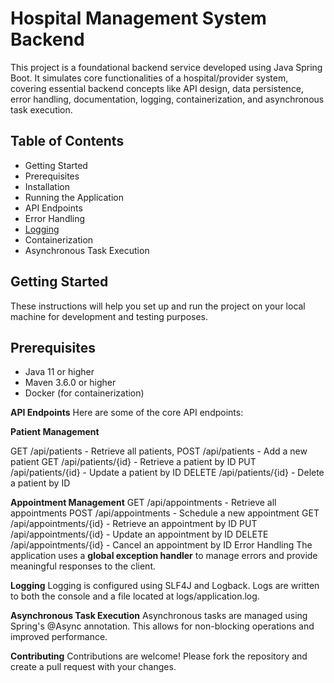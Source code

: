 # Hospital Management System Backend

This project is a foundational backend service developed using Java Spring Boot. It simulates core functionalities of a hospital/provider system, covering essential backend concepts like API design, data persistence, error handling, documentation, logging, containerization, and asynchronous task execution.

## Table of Contents
- Getting Started
- Prerequisites
- Installation
- Running the Application
- API Endpoints
- Error Handling
- [Logging](#logging)
- Containerization
- Asynchronous Task Execution

## Getting Started
These instructions will help you set up and run the project on your local machine for development and testing purposes.

## Prerequisites
- Java 11 or higher
- Maven 3.6.0 or higher
- Docker (for containerization)




**API Endpoints**
Here are some of the core API endpoints:

**Patient Management**

GET /api/patients - Retrieve all patients,
POST /api/patients - Add a new patient
GET /api/patients/{id} - Retrieve a patient by ID
PUT /api/patients/{id} - Update a patient by ID
DELETE /api/patients/{id} - Delete a patient by ID

**Appointment Management**
GET /api/appointments - Retrieve all appointments
POST /api/appointments - Schedule a new appointment
GET /api/appointments/{id} - Retrieve an appointment by ID
PUT /api/appointments/{id} - Update an appointment by ID
DELETE /api/appointments/{id} - Cancel an appointment by ID
Error Handling
The application uses a **global exception handler** to manage errors and provide meaningful responses to the client.

**Logging**
Logging is configured using SLF4J and Logback. Logs are written to both the console and a file located at logs/application.log.

**Asynchronous Task Execution**
Asynchronous tasks are managed using Spring's @Async annotation. This allows for non-blocking operations and improved performance.

**Contributing**
Contributions are welcome! Please fork the repository and create a pull request with your changes.
